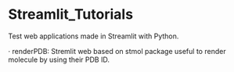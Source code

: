 # Streamlit_Tutorials

Test web applications made in Streamlit with Python.

· renderPDB: Stremlit web based on stmol package useful to render molecule by using their PDB ID.

